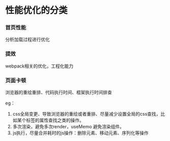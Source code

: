 # 性能优化的分类

### 首页性能

分析加载过程进行优化

### 提效

webpack相关的优化，工程化能力

### 页面卡顿

浏览器的重绘重排、代码执行时间、框架执行时间排查

eg：

1. css全局变更、导致浏览器的重绘或者重排、尽量减少设置全局的css查找，比如某个标签的属性查找之类的操作。
2. 多次渲染，避免多次render，useMemo 避免渲染组件。
3. js执行，尽量合并耗时的js操作：删除元素、移动元素、序列化等操作

